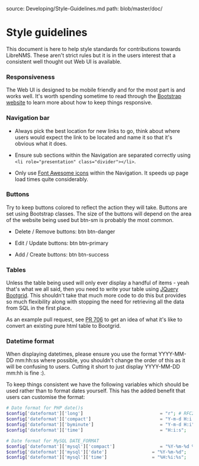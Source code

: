source: Developing/Style-Guidelines.md
path: blob/master/doc/

# Style guidelines

This document is here to help style standards for contributions
towards LibreNMS. These aren't strict rules but it is in the users
interest that a consistent well thought out Web UI is available.

### Responsiveness

The Web UI is designed to be mobile friendly and for the most part is
and works well. It's worth spending sometime to read through the
[Bootstrap website](http://getbootstrap.com/css/#grid) to learn more
about how to keep things responsive.

### Navigation bar

- Always pick the best location for new links to go, think about where
  users would expect the link to be located and name it so that it's
  obvious what it does.

- Ensure sub sections within the Navigation are separated correctly
  using `<li role="presentation" class="divider"></li>`.

- Only use [Font Awesome icons](http://fontawesome.io/icons/) within
the Navigation. It speeds up page load times quite considerably.

### Buttons

Try to keep buttons colored to reflect the action they will
take. Buttons are set using Bootstrap classes. The size of the buttons
will depend on the area of the website being used but btn-sm is
probably the most common.

- Delete / Remove buttons: btn btn-danger

- Edit / Update buttons: btn btn-primary

- Add / Create buttons: btn btn-success

### Tables

Unless the table being used will only ever display a handful of
items - yeah that's what we all said, then you need to write your
table using [JQuery Bootgrid](http://www.jquery-bootgrid.com/). This
shouldn't take that much more code to do this but provides so much
flexibility along with stopping the need for retrieving all the data
from SQL in the first place.

As an example pull request, see [PR
706](https://github.com/librenms/librenms/pull/706/files) to get an
idea of what it's like to convert an existing pure html table to Bootgrid.

### Datetime format

When displaying datetimes, please ensure you use the format YYYY-MM-DD
mm:hh:ss where possible, you shouldn't change the order of this as it
will be confusing to users. Cutting it short to just display
YYYY-MM-DD mm:hh is fine :).

To keep things consistent we have the following variables which should
be used rather than to format dates yourself. This has the added
benefit that users can customise the format:

```php
# Date format for PHP date()s
$config['dateformat']['long']                             = "r"; # RFC2822 style
$config['dateformat']['compact']                          = "Y-m-d H:i:s";
$config['dateformat']['byminute']                         = "Y-m-d H:i";
$config['dateformat']['time']                             = "H:i:s";

# Date format for MySQL DATE_FORMAT
$config['dateformat']['mysql']['compact']                 = "%Y-%m-%d %H:%i:%s";
$config['dateformat']['mysql']['date']                 = "%Y-%m-%d";
$config['dateformat']['mysql']['time']                 = "%H:%i:%s";
```
